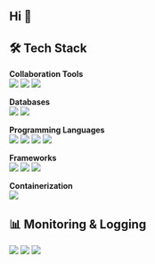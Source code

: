 ## Hi  👋

<!--
**kcs19/kcs19** is a ✨ _special_ ✨ repository because its `README.md` (this file) appears on your GitHub profile.

Here are some ideas to get you started:

- 🔭 I’m currently working on ...
- 🌱 I’m currently learning ...
- 👯 I’m looking to collaborate on ...
- 🤔 I’m looking for help with ...
- 💬 Ask me about ...
- 📫 How to reach me: ...
- 😄 Pronouns: ...
- ⚡ Fun fact: ...
-->

<div style="text-align: left;">
  
## 🛠️ Tech Stack

**Collaboration Tools**  
<img src="https://img.shields.io/badge/github-%23181717.svg?&style=flat&logo=github&logoColor=white" />
<img src="https://img.shields.io/badge/slack-%234A154B.svg?&style=flat&logo=slack&logoColor=white" />
<img src="https://img.shields.io/badge/notion-%23000000.svg?&style=flat&logo=notion&logoColor=white" />

**Databases**  
<img src="https://img.shields.io/badge/mysql-%234479A1.svg?&style=flat&logo=mysql&logoColor=white" />
<img src="https://img.shields.io/badge/oracle-%23F80000.svg?&style=flat&logo=oracle&logoColor=white" />

**Programming Languages**  
<img src="https://img.shields.io/badge/javascript-%23F7DF1E.svg?&style=flat&logo=javascript&logoColor=black" />
<img src="https://img.shields.io/badge/python-%233776AB.svg?&style=flat&logo=python&logoColor=white" />
<img src="https://img.shields.io/badge/java-%23007396.svg?&style=flat&logo=java&logoColor=white" />
<img src="https://img.shields.io/badge/shell-%23FFD500.svg?&style=flat&logo=shell&logoColor=black" />

**Frameworks**  
<img src="https://img.shields.io/badge/django-%23092E20.svg?&style=flat&logo=django&logoColor=white" />
<img src="https://img.shields.io/badge/fastapi-%23009688.svg?&style=flat&logo=fastapi&logoColor=white" />
<img src="https://img.shields.io/badge/flask-%23000000.svg?&style=flat&logo=flask&logoColor=white" />


**Containerization**  
<img src="https://img.shields.io/badge/docker-%232496ED.svg?&style=flat&logo=docker&logoColor=white" />

## 📊 Monitoring & Logging
<img src="https://img.shields.io/badge/elasticsearch-%23005571.svg?&style=flat&logo=elasticsearch&logoColor=white" />
<img src="https://img.shields.io/badge/logstash-%23005571.svg?&style=flat&logo=logstash&logoColor=white" />
<img src="https://img.shields.io/badge/kibana-%23005571.svg?&style=flat&logo=kibana&logoColor=white" />


</div>
    
